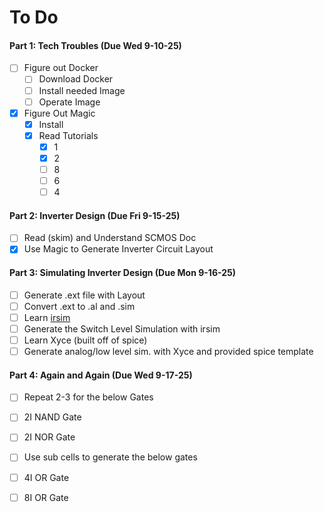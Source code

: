 # To Do

#### Part 1: Tech Troubles (Due Wed 9-10-25)
- [ ] Figure out Docker
	- [ ] Download Docker
	- [ ] Install needed Image
	- [ ] Operate Image
- [X] Figure Out Magic
	- [X] Install
	- [X] Read Tutorials
		- [X] 1
		- [X] 2
		- [ ] 8
		- [ ] 6
		- [ ] 4

#### Part 2: Inverter Design (Due Fri 9-15-25)
- [ ] Read (skim) and Understand SCMOS Doc
- [X] Use Magic to Generate Inverter Circuit Layout

#### Part 3: Simulating Inverter Design (Due Mon 9-16-25)
- [ ] Generate .ext file with Layout
- [ ] Convert .ext to .al and .sim
- [ ] Learn [irsim](http://opencircuitdesign.com/irsim/index.html)
- [ ] Generate the Switch Level Simulation with irsim 
- [ ] Learn Xyce (built off of spice)
- [ ] Generate analog/low level sim. with Xyce and provided spice template

#### Part 4: Again and Again (Due Wed 9-17-25)
- [ ] Repeat 2-3 for the below Gates
- [ ] 2I NAND Gate
- [ ] 2I NOR Gate

- [ ] Use sub cells to generate the below gates
- [ ] 4I OR Gate
- [ ] 8I OR Gate
